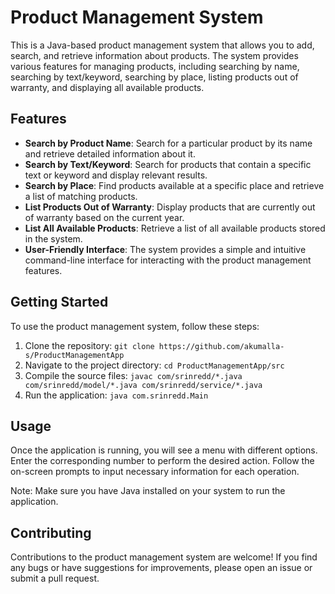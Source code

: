 # Product Management System

This is a Java-based product management system that allows you to add, search, and retrieve information about products. The system provides various features for managing products, including searching by name, searching by text/keyword, searching by place, listing products out of warranty, and displaying all available products.

## Features

- **Search by Product Name**: Search for a particular product by its name and retrieve detailed information about it.
- **Search by Text/Keyword**: Search for products that contain a specific text or keyword and display relevant results.
- **Search by Place**: Find products available at a specific place and retrieve a list of matching products.
- **List Products Out of Warranty**: Display products that are currently out of warranty based on the current year.
- **List All Available Products**: Retrieve a list of all available products stored in the system.
- **User-Friendly Interface**: The system provides a simple and intuitive command-line interface for interacting with the product management features.

## Getting Started

To use the product management system, follow these steps:

1. Clone the repository: `git clone https://github.com/akumalla-s/ProductManagementApp`
2. Navigate to the project directory: `cd ProductManagementApp/src`
3. Compile the source files: `javac com/srinredd/*.java com/srinredd/model/*.java com/srinredd/service/*.java`
4. Run the application: `java com.srinredd.Main`

## Usage

Once the application is running, you will see a menu with different options. Enter the corresponding number to perform the desired action. Follow the on-screen prompts to input necessary information for each operation.

Note: Make sure you have Java installed on your system to run the application.

## Contributing

Contributions to the product management system are welcome! If you find any bugs or have suggestions for improvements, please open an issue or submit a pull request.
